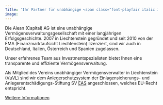 ```yaml
---
Title: 'Ihr Partner für unabhängige <span class="font-playfair italic inline-block px-5 border-2 rounded-[88px] pt-0.5 pb-2.5 leading-none border-paragraph bg-[#D9D9D900] dark:border-[#F0F3EA]">Vermögensverwaltung</span><br> aus Liechtenstein.'
image: 
---
```

Die Alean (Capital) AG ist eine unabhängige Vermögensverwaltungsgesellschaft mit einer langjährigen Erfolgsgeschichte. 2007 in Liechtenstein gegründet und seit 2010 von der FMA (Finanzmarktaufsicht Liechtenstein) lizenziert, sind wir auch in Deutschland, Italien, Österreich und Spanien zugelassen.

Unser erfahrenes Team aus Investmentspezialisten bietet Ihnen eine transparente und effiziente Vermögensverwaltung.

Als Mitglied des Vereins unabhängiger Vermögensverwalter in Liechtenstein [(VuVL)](http://www.vuvl.li/)  sind wir dem Anlegerschutzsystem der Einlagensicherungs- und Anlegerentschädigungs-Stiftung SV [EAS](https://www.eas-liechtenstein.li)  angeschlossen, welches EU-Recht entspricht.

[Weitere Informationen](allgemeines)
